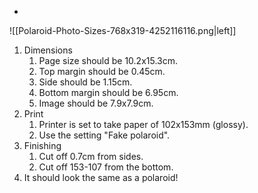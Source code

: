 
- 
![[Polaroid-Photo-Sizes-768x319-4252116116.png|left]]

1. Dimensions
	1. Page size should be 10.2x15.3cm.
	2. Top margin should be 0.45cm.
	3. Side should be 1.15cm.
	4. Bottom margin should be 6.95cm.
	5. Image should be 7.9x7.9cm.
3. Print
	1. Printer is set to take paper of 102x153mm (glossy).
	2. Use the setting "Fake polaroid".
4. Finishing
	1. Cut off 0.7cm from sides.
	2. Cut off 153-107 from the bottom.
5. It should look the same as a polaroid!